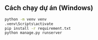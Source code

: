 ## Cách chạy dự án (Windows)

```bash
python -m venv venv
.venv\Scripts\activate
pip install -r requirement.txt
python manage.py runserver
```
